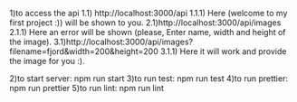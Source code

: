 1)to access the api
1.1) http://localhost:3000/api
1.1.1) Here (welcome to my first project :)) will be shown to you.
2.1)http://localhost:3000/api/images
2.1.1) Here an error will be shown (please, Enter name, width and height of the image).
3.1)http://localhost:3000/api/images?filename=fjord&width=200&height=200
3.1.1) Here it will work and provide the image for you :).

2)to start server: npm run start
3)to run test: npm run test
4)to run prettier: npm run prettier
5)to run lint: npm run lint
